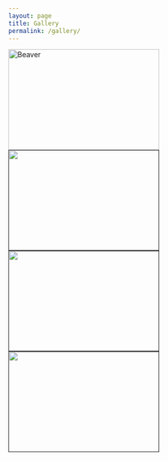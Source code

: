 ```yaml
---
layout: page
title: Gallery
permalink: /gallery/
---
```

<html>
<head> 
<style>

div.img {
    margin: 5 px;
    border: 1 px, solid #ccc;
    float: left;
    width: 180px;
}

div.img:hover {
    border: 1px solid #777;
}

div.img img {
    width: 100%;
    height: auto;
}

div.desc {
    padding: 15px;
    text-align: center;
}
</style>
</head>
<body>

<div class="img">
  <a href="beaver.jpg">
    <img src="" alt="Beaver" width="300" height="200">
  </a>
  <div class="desc"><!--description--></div>
</div>

<div class="img">
  <a target="_blank" href="">
    <img src="porcupine.jpg" alt="" width="300" height="200">
  </a>
  <div class="desc"><!--description--></div>
</div>

<div class="img">
  <a target="_blank" href="">
    <img src="" alt="" width="300" height="200">
  </a>
  <div class="desc"><!--description--></div>
</div>

<div class="img">
  <a target="_blank" href="">
    <img src="" alt="" width="300" height="200">
  </a>
  <div class="desc"><!--description--></div>
</div>

</body>
</html> 



